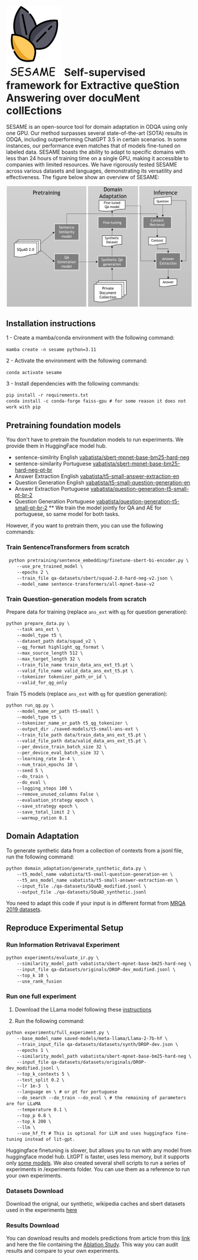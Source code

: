 # <img src="sesame_logo.png" width="150"/> Self-supervised framework for Extractive queStion Answering over docuMent collEctions

SESAME is an open-source tool for domain adaptation in ODQA using only one GPU. Our method surpasses several state-of-the-art (SOTA) results in ODQA, including outperforming ChatGPT 3.5 in certain scenarios. In some instances, our performance even matches that of models fine-tuned on labeled data. SESAME boasts the ability to adapt to specific domains with less than 24 hours of training time on a single GPU, making it accessible to companies with limited resources. We have rigorously tested SESAME across various datasets and languages, demonstrating its versatility and effectiveness. The figure below show an overview of SESAME:

<img src="sesame_stages.png"/>




## Installation instructions

1 - Create a mamba/conda environment with the following command:

```mamba create -n sesame python=3.11```

2 - Activate the environment with the following command:

```conda activate sesame```

3 - Install dependencies with the following commands:

```
pip install -r requirements.txt
conda install -c conda-forge faiss-gpu # for some reason it does not work with pip
```

## Pretraining foundation models

You don't have to pretrain the foundation models to run experiments. We provide them in HuggingFace model hub. 

* sentence-similrity English [vabatista/sbert-mpnet-base-bm25-hard-neg](https://huggingface.co/vabatista/sbert-mpnet-base-bm25-hard-neg)
* sentence-similarity Portuguese [vabatista/sbert-mpnet-base-bm25-hard-neg-pt-br](https://huggingface.co/vabatista/sbert-mpnet-base-bm25-hard-neg-pt-br)
* Answer Extraction English [vabatista/t5-small-answer-extraction-en](https://huggingface.co/vabatista/t5-small-answer-extraction-en)
* Question Generation English [vabatista/t5-small-question-generation-en](https://huggingface.co/vabatista/t5-small-question-generation-en)
* Answer Extraction Portuguese [vabatista/question-generation-t5-small-pt-br-2](https://huggingface.co/vabatista/question-generation-t5-small-pt-br-2)
* Question Generation Portuguese [vabatista/question-generation-t5-small-pt-br-2](https://huggingface.co/vabatista/question-generation-t5-small-pt-br-2) ** We train the model jointly for QA and AE for portuguese, so same model for both tasks.


However, if you want to pretrain them, you can use the following commands:

### Train SentenceTransformers from scratch

```
 python pretraining/sentence_embedding/finetune-sbert-bi-encoder.py \
    --use_pre_trained_model \
    --epochs 2 \
    --train_file qa-datasets/sbert/squad-2.0-hard-neg-v2.json \
    --model_name sentence-transformers/all-mpnet-base-v2
```


### Train Question-generation models from scratch

Prepare data for training (replace `ans_ext` with `qg` for question generation):

```
python prepare_data.py \
    --task ans_ext \
    --model_type t5 \
    --dataset_path data/squad_v2 \
    --qg_format highlight_qg_format \
    --max_source_length 512 \
    --max_target_length 32 \
    --train_file_name train_data_ans_ext_t5.pt \
    --valid_file_name valid_data_ans_ext_t5.pt \
    --tokenizer tokenizer_path_or_id \
    --valid_for_qg_only 
```    

Train T5 models (replace `ans_ext` with `qg` for question generation):

```
python run_qg.py \
    --model_name_or_path t5-small \
    --model_type t5 \
    --tokenizer_name_or_path t5_qg_tokenizer \
    --output_dir ./saved-models/t5-small-ans-ext \
    --train_file_path data/train_data_ans_ext_t5.pt \
    --valid_file_path data/valid_data_ans_ext_t5.pt \
    --per_device_train_batch_size 32 \
    --per_device_eval_batch_size 32 \
    --learning_rate 1e-4 \
    --num_train_epochs 10 \
    --seed 5 \
    --do_train \
    --do_eval \
    --logging_steps 100 \
    --remove_unused_columns False \
    --evaluation_strategy epoch \
    --save_strategy epoch \
    --save_total_limit 2 \
    --warmup_ration 0.1
```

## Domain Adaptation

To generate synthetic data from a collection of contexts from a jsonl file, run the following command:

```
python domain_adaptation/generate_synthetic_data.py \
    --t5_model_name vabatista/t5-small-question-generation-en \
    --t5_ans_model_name vabatista/t5-small-answer-extraction-en \
	--input_file ./qa-datasets/SQuAD_modified.jsonl \
	--output_file ./qa-datasets/SQuAD_synthetic.jsonl 
```

You need to adapt this code if your input is in different format from [MRQA 2019 datasets](https://github.com/mrqa/MRQA-Shared-Task-2019).


## Reproduce Experimental Setup

### Run Information Retrivaval Experiment

```
python experiments/evaluate_ir.py \
    --similarity_model_path vabatista/sbert-mpnet-base-bm25-hard-neg \
    --input_file qa-datasets/originals/DROP-dev_modified.jsonl \
    --top_k 10 \
    --use_rank_fusion

```

### Run one full experiment

1. Download the LLama model following these [instructions](https://github.com/Lightning-AI/lit-gpt/blob/main/tutorials/download_llama_2.md)

2. Run the following command:

```
python experiments/full_experiment.py \
	--base_model_name saved-models/meta-llama/Llama-2-7b-hf \
	--train_input_file qa-datasets/datasets/synth/DROP-dev.json \
	--epochs 1 \
	--similarity_model_path vabatista/sbert-mpnet-base-bm25-hard-neg \
	--input_file qa-datasets/datasets/originals/DROP-dev_modified.jsonl \
    --top_k_contexts 5 \
    --test_split 0.2 \
    --lr 1e-3  \
    --language en \ # or pt for portuguese
    --do_search --do_train --do_eval \ # the remaining of parameters are for LLaMA
    --temperature 0.1 \
    --top_p 0.8 \
    --top_k 200 \
    --llm \
    --use_hf_ft # This is optional for LLM and uses huggingface fine-tuning instead of lit-gpt. 
```
Huggingface finetuning is slower, but allows you to run with any model from huggingface model hub. LitGPT is faster, uses less memory, but it supports only [some models](https://github.com/Lightning-AI/lit-gpt?tab=readme-ov-file#-lit-gpt-1).
We also created several shell scripts to run a series of experiments in /experiments folder. You can use them as a reference to run your own experiments.

### Datasets Download

Download the orignal, our synthetic, wikipedia caches and sbert datasets used in the experiments [here](https://drive.google.com/file/d/13tCAk5BU1vZm9esg1jzdRoliunKqe7dl/view?usp=drivesdk)


### Results Download

You can download results and models predictions from article from this [link](https://drive.google.com/file/d/1) and here the file containing the [Ablation Study](https://drive.google.com/file/d/1hHQVOFatKC6b31LdPJH1bOOgrH6feQaR/view?usp=drivesdk). This way you can audit results and compare to your own experiments.


